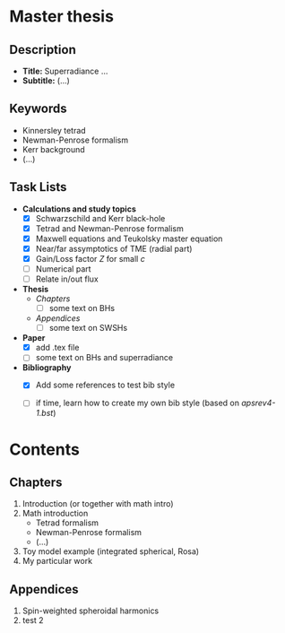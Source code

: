 # Master thesis

## Description

- **Title:** Superradiance ...
- **Subtitle:**  (...)


## Keywords
- Kinnersley tetrad
- Newman-Penrose formalism
- Kerr background
- (...)


## Task Lists
- **Calculations and study topics**
    - [x] Schwarzschild and Kerr black-hole
    - [x] Tetrad and Newman-Penrose formalism
    - [x] Maxwell equations and Teukolsky master equation
    - [x] Near/far assymptotics of TME (radial part)
    - [x] Gain/Loss factor _Z_ for small _c_
    - [ ] Numerical part
    - [ ] Relate in/out flux
- **Thesis**
    - _Chapters_
        - [ ] some text on BHs
    - _Appendices_
        - [ ] some text on SWSHs
- **Paper**
    - [x] add .tex file
    - [ ] some text on BHs and superradiance
- **Bibliography**
    - [x] Add some references to test bib style
    - [ ] if time, learn how to create my own bib style (based on _apsrev4-1.bst_)


# Contents

## Chapters
1. Introduction (or together with math intro)
2. Math introduction
    - Tetrad formalism
    - Newman-Penrose formalism
    - (...)
3. Toy model example (integrated spherical, Rosa)
4. My particular work

## Appendices
1. Spin-weighted spheroidal harmonics
2. test 2
